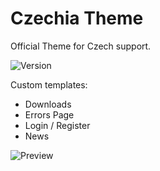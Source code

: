 # Czechia Theme
Official Theme for Czech support.

![Version](https://img.shields.io/badge/Version-2.1-blue.svg)

Custom templates:
 - Downloads
 - Errors Page
 - Login / Register
 - News

![Preview](preview.png)
